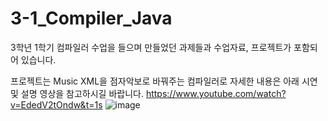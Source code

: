 # 3-1_Compiler_Java

3학년 1학기 컴파일러 수업을 들으며 만들었던 과제들과 수업자료, 프로젝트가 포함되어 있습니다.

프로젝트는 Music XML을 점자악보로 바꿔주는 컴파일러로 자세한 내용은 아래 시연 및 설명 영상을 참고하시길 바랍니다.
https://www.youtube.com/watch?v=EdedV2tOndw&t=1s
![image](https://user-images.githubusercontent.com/34998051/53100945-1f564b80-356c-11e9-9ed2-a872ddcb6e6d.png)

